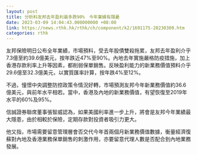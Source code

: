 ```yaml
---
layout: post
title: 分析料友邦去年盈利最多跌90%　今年業績有隱憂
date: 2023-03-09 14:04:43.000000000 +08:00
link: https://news.rthk.hk/rthk/ch/component/k2/1691175-20230309.htm
categories: rthk
---
```


友邦保險明日公布全年業績，市場預料，受去年股債雙殺拖累，友邦去年盈利介乎7.3億至約39.6億美元，按年跌近47%至90%。內地去年實施嚴格防疫措施，加上香港存款利率上升等因素，都削弱保單銷售。反映盈利能力的新業務價值預料介乎29.6億至32.3億美元，以實質匯率計算，按年跌4%至12%。

不過，憧憬中央調整防控政策令情況好轉，市場預測友邦今年新業務價值約36.6億美元，與前年水平相若。當中，香港及內地的新業務價值，有望恢復至2019年水平的60%及95%。

信誠證券聯席董事張智威認為，如果美國利率進一步上升，將會是友邦今年業績最大隱患，由於相較於保險，定期存款對投資者吸引力更大。

他又指，市場需要留意管理層會否交代今年首兩個月新業務價值數據，衡量經濟復蘇對內地及香港業務保單銷售的刺激作用，亦要留意代理人數是否配合到內地業務發展。
